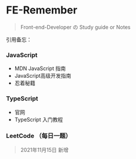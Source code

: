 # FE-Remember
> Front-end-Developer の Study guide or Notes

 引用备忘：

### JavaScript

- MDN JavaScript 指南
- JavaScript高级开发指南
- 忍着秘籍



### TypeScript

- 官网
- TypeScript 入门教程



### LeetCode （每日一题）

>  2021年11月15日 新增